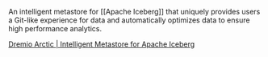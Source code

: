 An intelligent metastore for [[Apache Iceberg]] that uniquely provides users a Git-like experience for data and automatically optimizes data to ensure high performance analytics.

[Dremio Arctic | Intelligent Metastore for Apache Iceberg](https://www.dremio.com/platform/arctic/)
